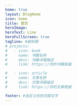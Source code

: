 ```yaml
---
home: true
layout: BlogHome
icon: home
title: 首页
heroImage: 
heroText: Line
heroFullScreen: true
tagline: #副标题
# projects:
#   - icon: book
#     name: 书籍名称
#     desc: 书籍详细描述
#     link: https://你的书籍链接

#   - icon: article
#     name: 文章名称  
#     desc: 文章详细描述
#     link: https://你的文章链接

footer: #自定义你的页脚文字
---
```

